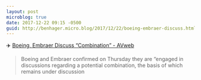 ```yaml
---
layout: post
microblog: true
date: 2017-12-22 09:15 -0500
guid: http://benhager.micro.blog/2017/12/22/boeing-embraer-discuss.html
---
```

✈️ [Boeing, Embraer Discuss “Combination” - AVweb](https://www.avweb.com/avwebflash/news/Boeing-Embraer-Discuss-Combination-230080-1.html)

> Boeing and Embraer confirmed on Thursday they are “engaged in discussions regarding a potential combination, the basis of which remains under discussion
